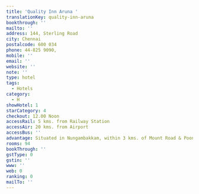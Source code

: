 ```yaml
---
title: 'Quality Inn Aruna '
translationKey: quality-inn-aruna
bookthrough: ''
mailto: ''
address: 144, Sterling Road
city: Chennai
postalcode: 600 034
phone: 44-825 9090,
mobile: ''
email: ''
website: ''
note: ''
type: hotel
tags:
  - Hotels
category:
  - H
showHotel: 1
starCategory: 4
checkout: 12.00 Noon
accessRail: 5 kms. from Railway Station
accessAir: 20 kms. from Airport
accessBus: ''
advantage: Situated in Nungambakkam, within 3 kms. of Mount Road & Poonamallee High Road
rooms: 94
bookThrough: ''
gstType: 0
gstin: ''
www: ''
web: 0
ranking: 0
mailTo: ''
---
```







